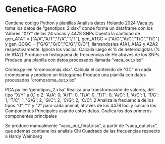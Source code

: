 # Genetica-FAGRO
Contiene codigo Python y planillas Analisis datos Holando 2024
Vaca.py toma los datos de “genotipos_2.xlsx” donde forma un dataframe con los
Valores “X/Y” de las 24 vacas y 4478 SNPs
Cuenta la cantidad de gen_ATAT = ["A/A","A/T","T/A","T/T"], 
gen_ATGC = ["A/G","A/C","T/G","T/C"] y gen_GCGC = ["G/G","G/C","C/G","C/C"], llamandosles A1A1, A1A2 y A2A2 respectivamente. Ignora los vacíos.
Calcula luego el % de heterocigotas (% de A1A2)
Produce un histograma de frecuencias de He atraves de los SNPs
Produce una planilla con datos procesados llamada “vaca_out.xlsx”

Cromo.py lee 'cromosomas.xlsx'. 
Calcula el contenido de “GC” en cada cromosoma y produce un histograma
Produce una planilla con datos procesados “cromosoma_out.xlsx”

PCA.py lee 'genotipos_2.xlsx’ 
Realiza una transformación de valores, del tipo “X/Y” a 0,1 o 2.
'A/A': 0, 'A/T': 0, 'T/A': 0, 'T/T': 0,
 'A/G': 1, 'A/C': 1, 'T/G': 1, 'T/C': 1,
 'G/G': 2, 'G/C': 2, 'C/G': 2, 'C/C': 2
Analiza la frecuencia de los tipos “0”, “1” y “2” para cada animal, atraves de los 4478 loci y calcula los Componentes Principales usando estos datos.
Grafica los dos primeros componentes principales

Se produce manualmente “vaca_out_final.xlsx”, a partir de “vaca_out.xlsx”, que además contiene los analisis Chi Cuadrado de las frecuencias respecto a Hardy Weinberg



